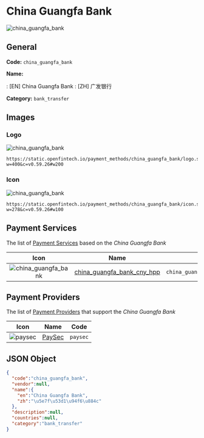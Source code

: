 
# China Guangfa Bank 
![china_guangfa_bank](https://static.openfintech.io/payment_methods/china_guangfa_bank/logo.svg?w=400&c=v0.59.26#w200)  

## General 
**Code:** `china_guangfa_bank` 
 
**Name:** 
 
:	[EN] China Guangfa Bank 
:	[ZH] 广发银行 
 
**Category:** `bank_transfer` 
 

## Images 

### Logo 
![china_guangfa_bank](https://static.openfintech.io/payment_methods/china_guangfa_bank/logo.svg?w=400&c=v0.59.26#w200)  

```
https://static.openfintech.io/payment_methods/china_guangfa_bank/logo.svg?w=400&c=v0.59.26#w200
```  

### Icon 
![china_guangfa_bank](https://static.openfintech.io/payment_methods/china_guangfa_bank/icon.svg?w=278&c=v0.59.26#w100)  

```
https://static.openfintech.io/payment_methods/china_guangfa_bank/icon.svg?w=278&c=v0.59.26#w100
```  

## Payment Services 
 
The list of [Payment Services](/payment-services/) based on the _China Guangfa Bank_ 

|Icon|Name|Code| 
|:---:|:---:|:---:| 
|![china_guangfa_bank](https://static.openfintech.io/payment_methods/china_guangfa_bank/icon.svg?w=278&c=v0.59.26#w100) |[china_guangfa_bank_cny_hpp](/payment-services/china_guangfa_bank_cny_hpp/)|`china_guangfa_bank_cny_hpp`| 
 

## Payment Providers 
 
The list of [Payment Providers](/payment-providers/) that support the _China Guangfa Bank_ 

|Icon|Name|Code| 
|:---:|:---:|:---:| 
|![paysec](https://static.openfintech.io/payment_providers/paysec/icon.svg?w=278&c=v0.59.26#w100) |[PaySec](/payment-providers/paysec/)|`paysec`| 
 

## JSON Object 

```json
{
  "code":"china_guangfa_bank",
  "vendor":null,
  "name":{
    "en":"China Guangfa Bank",
    "zh":"\u5e7f\u53d1\u94f6\u884c"
  },
  "description":null,
  "countries":null,
  "category":"bank_transfer"
}
```  
